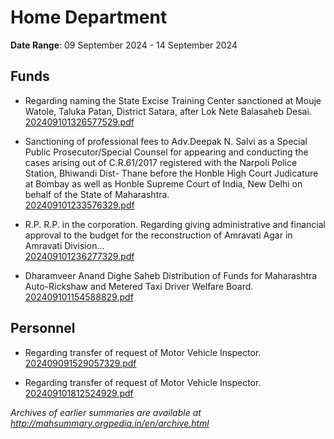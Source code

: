 # Home Department

**Date Range**: 09 September 2024 - 14 September 2024


## Funds
- Regarding naming the State Excise Training Center sanctioned at Mouje Watole, Taluka Patan, District Satara, after Lok Nete Balasaheb Desai.\
  [202409101326577529.pdf](https://gr.maharashtra.gov.in/Site/Upload/Government%20Resolutions/English/202409101326577529...pdf)

- Sanctioning of professional fees to Adv.Deepak N. Salvi  as a Special Public Prosecutor/Special Counsel for appearing and conducting the cases arising out of C.R.61/2017 registered with the Narpoli  Police Station, Bhiwandi Dist- Thane before  the Honble High Court Judicature at Bombay as well as Honble Supreme Court of India, New Delhi on behalf of the State of Maharashtra.\
  [202409101233576329.pdf](https://gr.maharashtra.gov.in/Site/Upload/Government%20Resolutions/English/202409101233576329.pdf)

- R.P. R.P. in the corporation. Regarding giving administrative and financial approval to the budget for the reconstruction of Amravati Agar in Amravati Division...\
  [202409101236277329.pdf](https://gr.maharashtra.gov.in/Site/Upload/Government%20Resolutions/English/202409101236277329.pdf)

- Dharamveer Anand Dighe Saheb Distribution of Funds for Maharashtra Auto-Rickshaw and Metered Taxi Driver Welfare Board.\
  [202409101154588829.pdf](https://gr.maharashtra.gov.in/Site/Upload/Government%20Resolutions/English/202409101154588829.pdf)

## Personnel
- Regarding transfer of request of Motor Vehicle Inspector.\
  [202409091529057329.pdf](https://gr.maharashtra.gov.in/Site/Upload/Government%20Resolutions/English/202409091529057329.pdf)

- Regarding transfer of request of Motor Vehicle Inspector.\
  [202409101812524929.pdf](https://gr.maharashtra.gov.in/Site/Upload/Government%20Resolutions/English/202409101812524929.pdf)


*Archives of earlier summaries are available at http://mahsummary.orgpedia.in/en/archive.html*